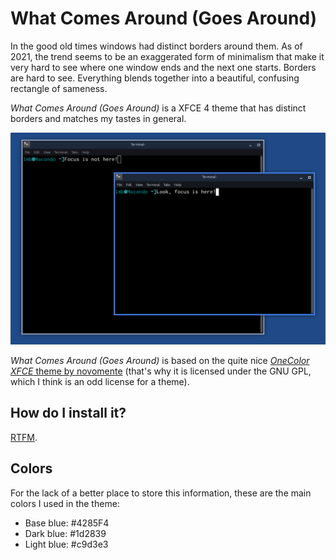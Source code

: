 # What Comes Around (Goes Around)

In the good old times windows had distinct borders around them. As of 2021, the
trend seems to be an exaggerated form of minimalism that make it very hard to
see where one window ends and the next one starts. Borders are hard to see.
Everything blends together into a beautiful, confusing rectangle of sameness.

*What Comes Around (Goes Around)* is a XFCE 4 theme that has distinct borders
and matches my tastes in general.

![Screenshot of "What Comes Around (Goes Around)"](screenshot.png)

*What Comes Around (Goes Around)* is based on the quite nice [*OneColor XFCE*
theme by novomente](https://www.xfce-look.org/p/1148918/) (that's why it is
licensed under the GNU GPL, which I think is an odd license for a theme).

## How do I install it?

[RTFM](https://wiki.xfce.org/howto/install_new_themes).

## Colors

For the lack of a better place to store this information, these are the main
colors I used in the theme:

* Base blue: #4285F4
* Dark blue: #1d2839
* Light blue: #c9d3e3

